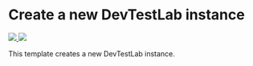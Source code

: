 # Create a new DevTestLab instance

<a href="https://portal.azure.com/#create/Microsoft.Template/uri/https%3A%2F%2Fraw.githubusercontent.com%2Fgourlaa%2Fazure-quickstart-templates%2Fmaster%2F101-dtl-create-lab%2Fazuredeploy.json" target="_blank">
    <img src="http://azuredeploy.net/deploybutton.png"/>
</a>

<a href="http://armviz.io/#/?load=https://raw.githubusercontent.com/gourlaa/azure-quickstart-templates/master/101-dtl-create-lab/azuredeploy.json" target="_blank">
  <img src="http://armviz.io/visualizebutton.png"/>
</a>


This template creates a new DevTestLab instance.
